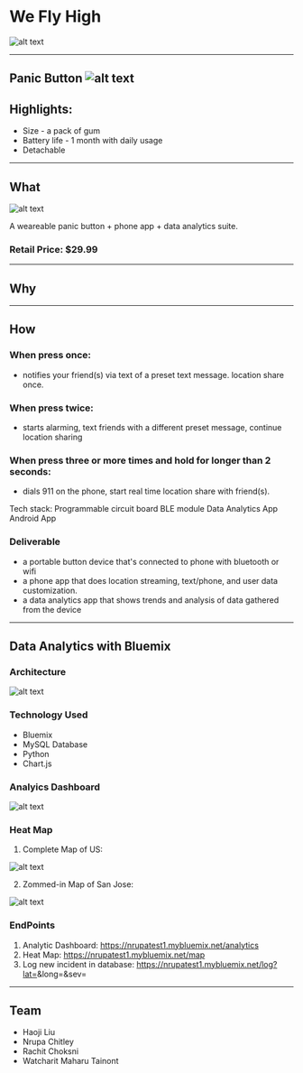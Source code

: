 # We Fly High

![alt text](https://github.com/SJSU272LabSP18/Project-Team-20/raw/master/wiki/img/banner.jpg "banner")

---

## Panic Button ![alt text](https://github.com/SJSU272LabSP18/Project-Team-20/blob/master/wiki/img/icon.png "icon")

## Highlights:

* Size - a pack of gum
* Battery life - 1 month with daily usage
* Detachable

---

## What

![alt text](https://github.com/SJSU272LabSP18/Project-Team-20/raw/master/wiki/img/device_sketch.png "device_sketch")


A weareable panic button + phone app + data analytics suite.

### Retail Price: $29.99

---

## Why

---

## How

### When press once:
* notifies your friend(s) via text of a preset text message. location share once.

### When press twice:
* starts alarming, text friends with a different preset message, continue location sharing

### When press three or more times and hold for longer than 2 seconds:
* dials 911 on the phone, start real time location share with friend(s).

Tech stack:
Programmable circuit board
BLE module
Data Analytics App
Android App

### Deliverable
* a portable button device that's connected to phone with bluetooth or wifi
* a phone app that does location streaming, text/phone, and user data customization.
* a data analytics app that shows trends and analysis of data gathered from the device

---

## Data Analytics with Bluemix

### Architecture

![alt text](https://github.com/SJSU272LabSP18/Project-Team-20/raw/master/wiki/img/architecture.png "architecture")

### Technology Used

* Bluemix
* MySQL Database
* Python
* Chart.js

### Analyics Dashboard

![alt text](https://github.com/SJSU272LabSP18/Project-Team-20/raw/master/wiki/img/dsahboard.png "dashboard")

### Heat Map

1. Complete Map of US:

![alt text](https://github.com/SJSU272LabSP18/Project-Team-20/raw/master/wiki/img/map2.png "us_map")

2. Zommed-in Map of San Jose:

![alt text](https://github.com/SJSU272LabSP18/Project-Team-20/raw/master/wiki/img/map1.png "san_jose_map")

### EndPoints

1. Analytic Dashboard: https://nrupatest1.mybluemix.net/analytics
2. Heat Map: https://nrupatest1.mybluemix.net/map
3. Log new incident in database: https://nrupatest1.mybluemix.net/log?lat=<LATITUDE>&long=<LONGITITUDE>&sev=<SEVERITY>

---

## Team
* Haoji Liu
* Nrupa Chitley
* Rachit Choksni
* Watcharit Maharu Tainont
